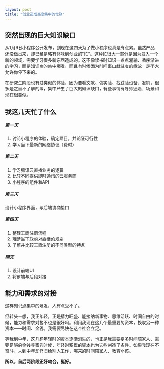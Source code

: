 ```yaml
---
layout: post
title: "创业造成高度集中的忙碌"
---
```


## 突然出现的巨大知识缺口

从1月9日小程序公开发布，到现在这四天为了做小程序也真是有点累。虽然产品还没做出来，却已经是略有体味到创业的“忙”。这种忙很大一部分是因为进入一个新的领域，需要学习很多新东西造成的。这不像读书时知识一点点灌输、循序渐进的学习，而是知识点的集中爆发，而且有时候因为时间窗口赶进度的缘故，是不大允许你停下来的。

在研究生阶段也有过类似的体验，因为要看文献、做实验、找试验设备、报销，很多是之前不了解的事，集中产生了巨大的知识缺口，有些事情有导师逼着，场景和现在很类似。

## 我这几天忙了什么

##### 第一天

1. 讨论小程序的体验，确定项目，并论证可行性
2. 学习当下最新的网络协议（费时）

##### 第二天

1. 学习腾讯云直播业务的逻辑
2. 比较不同提供即时通讯的云服务商
3. 小程序的组件和API

##### 第三天

设计小程序界面，与后端协商接口

##### 第四天

1. 整理工商注册流程
2. 理清当下政府对直播的规定
3. 了解并比较工商注册的不同类型的特点

##### 明天

1. 设计前端UI
2. 将前端与后段对接

## 能力和需求的对接

这样知识点集中的爆发，人有点受不了。

但转头一想，我正年轻，正是精力旺盛、能接纳新事物、思维活跃、时间自由的时候，能力和需求对接不也是很好吗。利用我现在这几个最重要的资本，换取另一种资本——时间、金钱。我需要尽快在这个社会立足。

等我到中年，这几样年轻时的资本逐渐消失的，也正是我需要更多时间陪家人、需要足够的金钱养家的时候，年轻时积累的资本也为这些创造了条件。如果我现在不奋斗，人到中年却仍旧给别人工作，哪来的时间陪家人、教育小孩。

**所以，前后两阶段正好吻合，挺好。**